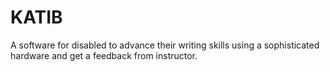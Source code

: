 # KATIB
A software for disabled to advance their writing skills using a sophisticated hardware and get a feedback from instructor.
